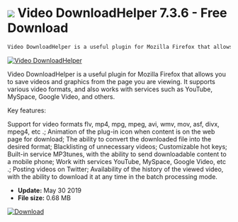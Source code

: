 # ![](https://cdn.softexe.net/static/icon/6/video-downloadhelper-7328.png) Video DownloadHelper 7.3.6 - Free Download

```sh
Video DownloadHelper is a useful plugin for Mozilla Firefox that allows you to save videos and graphics from the page you are viewing. It supports various video formats, and also works with services such as YouTube, MySpace
```
[![Video DownloadHelper](https://gallery.dpcdn.pl/imgc/Tools/81243/g_-_420x350_1.5_-_xfd08d8cb-5178-4222-9e98-b8c0ca60c939.png)](https://softexe.net/win/multimedia/video/video-downloadhelper:gcbh.html)

Video DownloadHelper is a useful plugin for Mozilla Firefox that allows you to save videos and graphics from the page you are viewing. It supports various video formats, and also works with services such as YouTube, MySpace, Google Video, and others. 

Key features:


Support for video formats flv, mp4, mpg, mpeg, avi, wmv, mov, asf, divx, mpeg4, etc .;
Animation of the plug-in icon when content is on the web page for download;
The ability to convert the downloaded file into the desired format;
Blacklisting of unnecessary videos;
Customizable hot keys;
Built-in service MP3tunes, with the ability to send downloadable content to a mobile phone;
Work with services YouTube, MySpace, Google Video, etc .;
Posting videos on Twitter;
Availability of the history of the viewed video, with the ability to download it at any time in the batch processing mode.


- **Update:** May 30 2019
- **File size:** 0.68 MB

[![Download](https://cdn.softexe.net/static/img/download.png)](https://softexe.net/win/multimedia/video/video-downloadhelper:gcbh.html)

